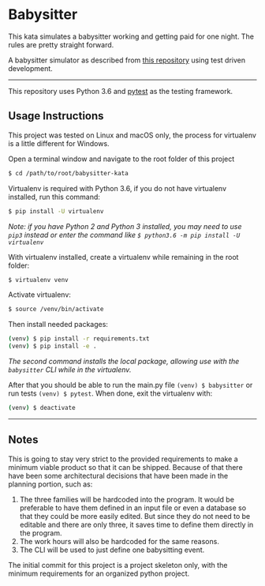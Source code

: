 # Babysitter
This kata simulates a babysitter working and getting paid for one night. The rules are pretty straight forward.

A babysitter simulator as described from [this repository](https://github.com/PillarTechnology/kata-babysitter) using test driven development.

---

This repository uses Python 3.6 and [pytest](https://pytest.org) as the testing framework.

## Usage Instructions

This project was tested on Linux and macOS only, the process for virtualenv is a little different for Windows.

Open a terminal window and navigate to the root folder of this project

```bash
$ cd /path/to/root/babysitter-kata
```

Virtualenv is required with Python 3.6, if you do not have virtualenv installed, run this command:

```bash
$ pip install -U virtualenv
```

*Note: if you have Python 2 and Python 3 installed, you may need to use `pip3` instead or enter the command like `$ python3.6 -m pip install -U virtualenv`*

With virtualenv installed, create a virtualenv while remaining in the root folder:

```bash
$ virtualenv venv
```

Activate virtualenv:

```bash
$ source /venv/bin/activate
```

Then install needed packages:

```bash
(venv) $ pip install -r requirements.txt
(venv) $ pip install -e .
```
*The second command installs the local package, allowing use with the `babysitter` CLI while in the virtualenv.*

After that you should be able to run the main.py file `(venv) $ babysitter` or run tests `(venv) $ pytest`. When done, exit the virtualenv with:

```bash
(venv) $ deactivate
```

---

## Notes

This is going to stay very strict to the provided requirements to make a minimum viable product so that it can be shipped. Because of that there have been some architectural decisions that have been made in the planning portion, such as:

1. The three families will be hardcoded into the program. It would be preferable to have them defined in an input file or even a database so that they could be more easily edited. But since they do not need to be editable and there are only three, it saves time to define them directly in the program.
2. The work hours will also be hardcoded for the same reasons.
3. The CLI will be used to just define one babysitting event.

The initial commit for this project is a project skeleton only, with the minimum requirements for an organized python project.